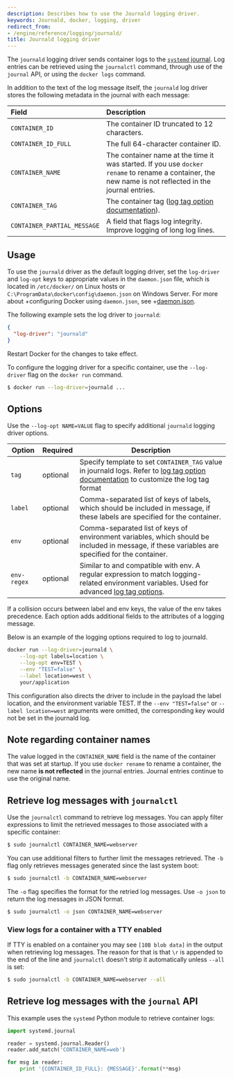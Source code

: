 ```yaml
---
description: Describes how to use the Journald logging driver.
keywords: Journald, docker, logging, driver
redirect_from:
- /engine/reference/logging/journald/
title: Journald logging driver
---
```


The `journald` logging driver sends container logs to the
[`systemd` journal](http://www.freedesktop.org/software/systemd/man/systemd-journald.service.html).
Log entries can be retrieved using the `journalctl` command, through use of the
`journal` API, or using the `docker logs` command.

In addition to the text of the log message itself, the `journald` log driver
stores the following metadata in the journal with each message:

| Field                       | Description                                                                                                                                            |
|:----------------------------|:-------------------------------------------------------------------------------------------------------------------------------------------------------|
| `CONTAINER_ID`              | The container ID truncated to 12 characters.                                                                                                           |
| `CONTAINER_ID_FULL`         | The full 64-character container ID.                                                                                                                    |
| `CONTAINER_NAME`            | The container name at the time it was started. If you use `docker rename` to rename a container, the new name is not reflected in the journal entries. |
| `CONTAINER_TAG`             | The container tag ([log tag option documentation](log_tags.md)).                                                                                       |
| `CONTAINER_PARTIAL_MESSAGE` | A field that flags log integrity. Improve logging of long log lines.                                                                                   |

## Usage

To use the `journald` driver as the default logging driver, set the `log-driver`
and `log-opt` keys to appropriate values in the `daemon.json` file, which is
located in `/etc/docker/` on Linux hosts or
`C:\ProgramData\docker\config\daemon.json` on Windows Server. For more about
+configuring Docker using `daemon.json`, see
+[daemon.json](/engine/reference/commandline/dockerd.md#daemon-configuration-file).

The following example sets the log driver to `journald`:

```json
{
  "log-driver": "journald"
}
```

Restart Docker for the changes to take effect.

To configure the logging driver for a specific container, use the `--log-driver`
flag on the `docker run` command.

```bash
$ docker run --log-driver=journald ...
```

## Options

Use the `--log-opt NAME=VALUE` flag to specify additional `journald` logging driver options.

| Option | Required | Description |
| -- | -- | -- |
| `tag` | optional | Specify template to set `CONTAINER_TAG` value in journald logs. Refer to [log tag option documentation](/engine/admin/logging/log_tags/) to customize the log tag format |
| `label` | optional | Comma-separated list of keys of labels, which should be included in message, if these labels are specified for the container. |
| `env` | optional | Comma-separated list of keys of environment variables, which should be included in message, if these variables are specified for the container. |
| `env-regex` | optional | Similar to and compatible with env. A regular expression to match logging-related environment variables. Used for advanced [log tag options](/engine/admin/logging/log_tags/).

If a collision occurs between label and env keys, the value of the env takes precedence. Each option adds additional fields to the attributes of a logging message.

Below is an example of the logging options required to log to journald.

```bash
docker run --log-driver=journald \
    --log-opt labels=location \
    --log-opt env=TEST \
    --env "TEST=false" \
    --label location=west \
    your/application
```

This configuration also directs the driver to include in the payload the label location, and the environment variable TEST.  If the `--env "TEST=false"` or `--label location=west` arguments were omitted, the corresponding key would not be set in the journald log.

## Note regarding container names

The value logged in the `CONTAINER_NAME` field is the name of the container that
was set at startup. If you use `docker rename` to rename a container, the new
name **is not reflected** in the journal entries. Journal entries continue
to use the original name.

## Retrieve log messages with `journalctl`

Use the `journalctl` command to retrieve log messages. You can apply filter
expressions to limit the retrieved messages to those associated with a specific
container:

```bash
$ sudo journalctl CONTAINER_NAME=webserver
```

You can use additional filters to further limit the messages retrieved. The `-b`
flag only retrieves messages generated since the last system boot:

```bash
$ sudo journalctl -b CONTAINER_NAME=webserver
```

The `-o` flag specifies the format for the retried log messages. Use `-o json`
to return the log messages in JSON format.

```bash
$ sudo journalctl -o json CONTAINER_NAME=webserver
```

### View logs for a container with a TTY enabled

If TTY is enabled on a container you may see `[10B blob data]` in the output
when retrieving log messages.
The reason for that is that `\r` is appended to the end of the line and
`journalctl` doesn't strip it automatically unless `--all` is set:

```bash
$ sudo journalctl -b CONTAINER_NAME=webserver --all
```

## Retrieve log messages with the `journal` API

This example uses the `systemd` Python module to retrieve container
logs:

```python
import systemd.journal

reader = systemd.journal.Reader()
reader.add_match('CONTAINER_NAME=web')

for msg in reader:
    print '{CONTAINER_ID_FULL}: {MESSAGE}'.format(**msg)
```
